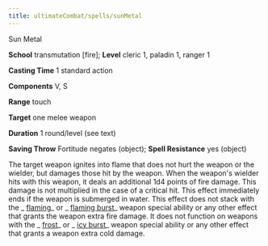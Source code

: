 ```yaml
---
title: ultimateCombat/spells/sunMetal
---
```

Sun Metal

**School** transmutation [fire]; **Level** cleric 1, paladin 1, ranger 1

**Casting Time** 1 standard action

**Components** V, S

**Range** touch

**Target** one melee weapon

**Duration** 1 round/level (see text)

**Saving Throw** Fortitude negates (object); **Spell Resistance** yes (object)

The target weapon ignites into flame that does not hurt the weapon or the wielder, but damages those hit by the weapon. When the weapon's wielder hits with this weapon, it deals an additional 1d4 points of fire damage. This damage is not multiplied in the case of a critical hit. This effect immediately ends if the weapon is submerged in water. This effect does not stack with the _ [flaming](magicItems/weapons.md#_weapons-flaming)_ or _ [flaming burst](magicItems/weapons.md#_weapons-flaming-burst)_ weapon special ability or any other effect that grants the weapon extra fire damage. It does not function on weapons with the _ [frost](magicItems/weapons.md#_weapons-frost)_ or _ [icy burst](magicItems/weapons.md#_weapons-icy-burst)_ weapon special ability or any other effect that grants a weapon extra cold damage.

